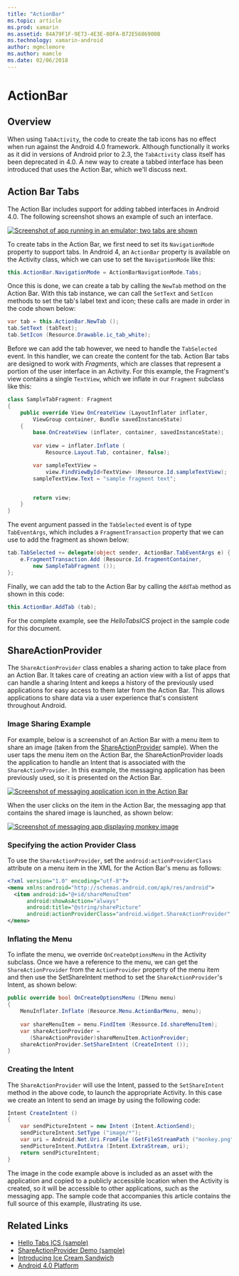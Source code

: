 ```yaml
---
title: "ActionBar"
ms.topic: article
ms.prod: xamarin
ms.assetid: 84A79F1F-9E73-4E3E-80FA-B72E5686900B
ms.technology: xamarin-android
author: mgmclemore
ms.author: mamcle
ms.date: 02/06/2018
---
```


# ActionBar

<a name="overview" />

## Overview

When using `TabActivity`, the code to create the tab icons has no
effect when run against the Android 4.0 framework. Although
functionally it works as it did in versions of Android prior to 2.3,
the `TabActivity` class itself has been deprecated in 4.0. A new way to
create a tabbed interface has been introduced that uses the Action Bar,
which we'll discuss next.

<a name="Action_Bar_Tabs" />

## Action Bar Tabs

The Action Bar includes support for adding tabbed interfaces in Android 4.0.
The following screenshot shows an example of such an interface.

[![Screenshot of app running in an emulator; two tabs are shown](action-bar-images/25-actionbartabs.png)](action-bar-images/25-actionbartabs.png)

To create tabs in the Action Bar, we first need to set its
`NavigationMode` property to support tabs. In Android 4, an `ActionBar`
property is available on the Activity class, which we can use to set
the `NavigationMode` like this:

```csharp
this.ActionBar.NavigationMode = ActionBarNavigationMode.Tabs;
```

Once this is done, we can create a tab by calling the `NewTab` method
on the Action Bar. With this tab instance, we can call the `SetText`
and `SetIcon` methods to set the tab's label text and icon; these calls
are made in order in the code shown below:

```csharp
var tab = this.ActionBar.NewTab ();
tab.SetText (tabText);
tab.SetIcon (Resource.Drawable.ic_tab_white);
```

Before we can add the tab however, we need to handle the `TabSelected`
event. In this handler, we can create the content for the tab. Action
Bar tabs are designed to work with *Fragments*, which are classes that
represent a portion of the user interface in an Activity. For this
example, the Fragment's view contains a single `TextView`, which we
inflate in our `Fragment` subclass like this:

```csharp
class SampleTabFragment: Fragment
{           
    public override View OnCreateView (LayoutInflater inflater,
        ViewGroup container, Bundle savedInstanceState)
    {
        base.OnCreateView (inflater, container, savedInstanceState);
       
        var view = inflater.Inflate (
            Resource.Layout.Tab, container, false);

        var sampleTextView =
            view.FindViewById<TextView> (Resource.Id.sampleTextView);            
        sampleTextView.Text = "sample fragment text";


        return view;
    }
}
```

The event argument passed in the `TabSelected` event is of type
`TabEventArgs`, which includes a `FragmentTransaction` property that we
can use to add the fragment as shown below:

```csharp
tab.TabSelected += delegate(object sender, ActionBar.TabEventArgs e) {             
    e.FragmentTransaction.Add (Resource.Id.fragmentContainer,
        new SampleTabFragment ());
};
```

Finally, we can add the tab to the Action Bar by calling the `AddTab`
method as shown in this code:

```csharp
this.ActionBar.AddTab (tab);
```

For the complete example, see the *HelloTabsICS* project in the sample
code for this document.

<a name="ShareActionProvider" />

## ShareActionProvider

The `ShareActionProvider` class enables a sharing action to take place
from an Action Bar. It takes care of creating an action view with a
list of apps that can handle a sharing Intent and keeps a history of
the previously used applications for easy access to them later from the
Action Bar. This allows applications to share data via a user
experience that's consistent throughout Android.

<a name="Image_Sharing_Example" />

### Image Sharing Example

For example, below is a screenshot of an Action Bar with a menu item to
share an image (taken from the
[ShareActionProvider](https://developer.xamarin.com/samples/monodroid/ShareActionProviderDemo/)
sample). When the user taps the menu item on the Action Bar, the
ShareActionProvider loads the application to handle an Intent that is
associated with the `ShareActionProvider`. In this example, the
messaging application has been previously used, so it is presented on
the Action Bar.

[![Screenshot of messaging application icon in the Action Bar](action-bar-images/09-shareactionprovider.png)](action-bar-images/09-shareactionprovider.png)


When the user clicks on the item in the Action Bar, the messaging app that
contains the shared image is launched, as shown below:

[![Screenshot of messaging app displaying monkey image](action-bar-images/10-messagewithimage.png)](action-bar-images/10-messagewithimage.png)

<a name="Specifying_the_action_Provider_Class" />

### Specifying the action Provider Class

To use the `ShareActionProvider`, set the `android:actionProviderClass`
attribute on a menu item in the XML for the Action Bar's menu as
follows:

```xml
<?xml version="1.0" encoding="utf-8"?>
<menu xmlns:android="http://schemas.android.com/apk/res/android">
  <item android:id="@+id/shareMenuItem"
      android:showAsAction="always"
      android:title="@string/sharePicture"
      android:actionProviderClass="android.widget.ShareActionProvider" />
</menu>
```

<a name="Inflating_the_Menu" />

### Inflating the Menu

To inflate the menu, we override `OnCreateOptionsMenu` in the Activity
subclass. Once we have a reference to the menu, we can get the
`ShareActionProvider` from the `ActionProvider` property of the menu
item and then use the SetShareIntent method to set the
`ShareActionProvider`'s Intent, as shown below:

```csharp
public override bool OnCreateOptionsMenu (IMenu menu)
{
    MenuInflater.Inflate (Resource.Menu.ActionBarMenu, menu);       
           
    var shareMenuItem = menu.FindItem (Resource.Id.shareMenuItem);           
    var shareActionProvider =
       (ShareActionProvider)shareMenuItem.ActionProvider;
    shareActionProvider.SetShareIntent (CreateIntent ());
}
```

<a name="Creating_the_Intent" />

### Creating the Intent

The `ShareActionProvider` will use the Intent, passed to the
`SetShareIntent` method in the above code, to launch the appropriate
Activity. In this case we create an Intent to send an image by using
the following code:

```csharp
Intent CreateIntent ()
{  
    var sendPictureIntent = new Intent (Intent.ActionSend);
    sendPictureIntent.SetType ("image/*");
    var uri = Android.Net.Uri.FromFile (GetFileStreamPath ("monkey.png"));          
    sendPictureIntent.PutExtra (Intent.ExtraStream, uri);
    return sendPictureIntent;
}
```

The image in the code example above is included as an asset with the
application and copied to a publicly accessible location when the
Activity is created, so it will be accessible to other applications,
such as the messaging app. The sample code that accompanies this
article contains the full source of this example, illustrating its use.



## Related Links

- [Hello Tabs ICS (sample)](https://developer.xamarin.com/samples/HelloTabsICS/)
- [ShareActionProvider Demo (sample)](https://developer.xamarin.com/samples/monodroid/ShareActionProviderDemo/)
- [Introducing Ice Cream Sandwich](http://www.android.com/about/ice-cream-sandwich/)
- [Android 4.0 Platform](http://developer.android.com/sdk/android-4.0.html)

